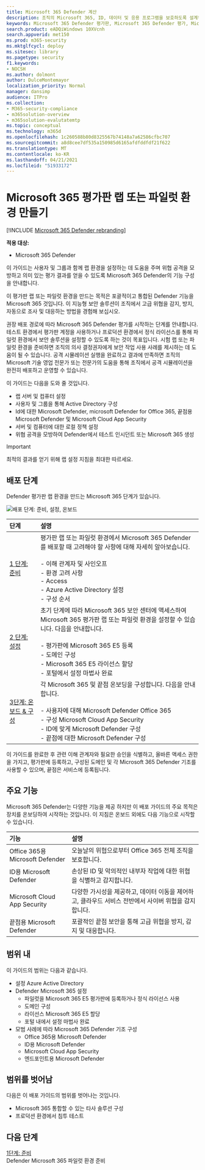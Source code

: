 ```yaml
---
title: Microsoft 365 Defender 계산
description: 조직의 Microsoft 365, ID, 데이터 및 응용 프로그램을 보호하도록 설계된 보안 솔루션을 체험하고 경험할 수 있도록 Microsoft 365 Defender 평가판 랩 또는 파일럿 환경을 설정하세요.
keywords: Microsoft 365 Defender 평가판, Microsoft 365 Defender 평가, Microsoft 365 Defender 평가, Microsoft 365 Defender 평가 랩, Microsoft 365 Defender 파일럿, 사이버 보안, 고급 영구 위협, 엔터프라이즈 보안, 장치, 장치, ID, 사용자, 데이터, 응용 프로그램, 인시던트, 자동화된 조사 및 수정, 고급 헌팅
search.product: eADQiWindows 10XVcnh
search.appverid: met150
ms.prod: m365-security
ms.mktglfcycl: deploy
ms.sitesec: library
ms.pagetype: security
f1.keywords:
- NOCSH
ms.author: dolmont
author: DulceMontemayor
localization_priority: Normal
manager: dansimp
audience: ITPro
ms.collection:
- M365-security-compliance
- m365solution-overview
- m365solution-evalutatemtp
ms.topic: conceptual
ms.technology: m365d
ms.openlocfilehash: 1c260588b80d8325567b74148a7a62586cfbc707
ms.sourcegitcommit: a8d8cee7df535a150985d6165afdfddfdf21f622
ms.translationtype: MT
ms.contentlocale: ko-KR
ms.lasthandoff: 04/21/2021
ms.locfileid: "51933172"
---
```

# <a name="create-a-microsoft-365-defender-trial-lab-or-pilot-environment"></a>Microsoft 365 평가판 랩 또는 파일럿 환경 만들기 

[!INCLUDE [Microsoft 365 Defender rebranding](../includes/microsoft-defender.md)]


**적용 대상:**
- Microsoft 365 Defender


이 가이드는 사용자 및 그룹과 함께 랩 환경을 설정하는 데 도움을 주며 위협 공격을 모방하고 의미 있는 평가 결과를 얻을 수 있도록 Microsoft 365 Defender의 기능 구성을 안내합니다. 

이 평가판 랩 또는 파일럿 환경을 만드는 목적은 포괄적이고 통합된 Defender 기능을 Microsoft 365 것입니다. 이 지능형 보안 솔루션이 조직에서 고급 위협을 감지, 방지, 자동으로 조사 및 대응하는 방법을 경험해 보십시오. 


권장 배포 경로에 따라 Microsoft 365 Defender 평가를 시작하는 단계를 안내합니다. 테스트 환경에서 평가판 계정을 사용하거나 프로덕션 환경에서 정식 라이선스를 통해 파일럿 환경에서 보안 솔루션을 설정할 수 있도록 하는 것이 목표입니다. 시험 랩 또는 파일럿 환경을 준비하면 조직의 의사 결정권자에게 보안 작업 사용 사례를 제시하는 데 도움이 될 수 있습니다. 공격 시뮬레이션 실행을 완료하고 결과에 만족하면 조직의 Microsoft 기술 영업 전문가 또는 전문가의 도움을 통해 조직에서 공격 시뮬레이션을 완전히 배포하고 운영할 수 있습니다. 

이 가이드는 다음을 도와 줄 것입니다.
- 랩 서버 및 컴퓨터 설정
- 사용자 및 그룹을 통해 Active Directory 구성
- Id에 대한 Microsoft Defender, microsoft Defender for Office 365, 끝점용 Microsoft Defender 및 Microsoft Cloud App Security
- 서버 및 컴퓨터에 대한 로컬 정책 설정
- 위협 공격을 모방하여 Defender에서 테스트 인시던트 또는 Microsoft 365 생성

>[!IMPORTANT]
>최적의 결과를 얻기 위해 랩 설정 지침을 최대한 따르세요.


## <a name="deployment-phases"></a>배포 단계

Defender 평가판 랩 환경을 만드는 Microsoft 365 단계가 있습니다.

![배포 단계: 준비, 설정, 온보드](../../media/evaluation-guide-phases.png)

|단계 | 설명 | 
|:-------|:-----|
|[1 단계: 준비](prepare-m365d-eval.md)| 평가판 랩 또는 파일럿 환경에서 Microsoft 365 Defender를 배포할 때 고려해야 할 사항에 대해 자세히 알아보습니다. <br><br>- 이해 관계자 및 사인오프 <br> - 환경 고려 사항 <br>- Access <br>- Azure Active Directory 설정 <br> - 구성 순서
|[2 단계: 설정](setup-m365deval.md)|  초기 단계에 따라 Microsoft 365 보안 센터에 액세스하여 Microsoft 365 평가판 랩 또는 파일럿 환경을 설정할 수 있습니다. 다음을 안내합니다.<br><br>- 평가판에 Microsoft 365 E5 등록 <br>  - 도메인 구성<br>- Microsoft 365 E5 라이선스 할당<br>- 포털에서 설정 마법사 완료|
|[3단계: 온보드 & 구성](config-m365d-eval.md) | 각 Microsoft 365 및 끝점 온보딩을 구성합니다. 다음을 안내합니다.<br><br>- 사용자에 대해 Microsoft Defender Office 365<br>- 구성 Microsoft Cloud App Security<br>- ID에 맞게 Microsoft Defender 구성<br>- 끝점에 대한 Microsoft Defender 구성


이 가이드를 완료한 후 관련 이해 관계자와 필요한 승인을 식별하고, 올바른 액세스 권한을 가지고, 평가판에 등록하고, 구성된 도메인 및 각 Microsoft 365 Defender 기조를 사용할 수 있으며, 끝점은 서비스에 등록됩니다.

## <a name="key-capabilities"></a>주요 기능

Microsoft 365 Defender는 다양한 기능을 제공 하지만 이 배포 가이드의 주요 목적은 장치를 온보딩하여 시작하는 것입니다. 이 지침은 온보드 외에도 다음 기능으로 시작할 수 있습니다.


기능 | 설명 
:---|:---
Office 365용 Microsoft Defender | 오늘날의 위협으로부터 Office 365 전체 조직을 보호합니다.
ID용 Microsoft Defender | 손상된 ID 및 악의적인 내부자 작업에 대한 위협을 식별하고 감지합니다.
Microsoft Cloud App Security | 다양한 가시성을 제공하고, 데이터 이동을 제어하고, 클라우드 서비스 전반에서 사이버 위협을 감지합니다.
끝점용 Microsoft Defender | 포괄적인 끝점 보안을 통해 고급 위협을 방지, 감지 및 대응합니다.


## <a name="in-scope"></a>범위 내

이 가이드의 범위는 다음과 같습니다.
-   설정 Azure Active Directory
-   Defender Microsoft 365 설정
    -   파일럿을 Microsoft 365 E5 평가판에 등록하거나 정식 라이선스 사용
    -   도메인 구성
    -   라이선스 Microsoft 365 E5 할당
    -   포털 내에서 설정 마법사 완료
-   모범 사례에 따라 Microsoft 365 Defender 기조 구성
    -   Office 365용 Microsoft Defender
    -   ID용 Microsoft Defender
    -   Microsoft Cloud App Security
    -   엔드포인트용 Microsoft Defender

## <a name="out-of-scope"></a>범위를 벗어남

다음은 이 배포 가이드의 범위를 벗어나는 것입니다.

-   Microsoft 365 통합할 수 있는 타사 솔루션 구성
-   프로덕션 환경에서 침투 테스트

## <a name="next-step"></a>다음 단계
[1단계: 준비](prepare-m365d-eval.md) 
<br> Defender Microsoft 365 파일럿 환경 준비
